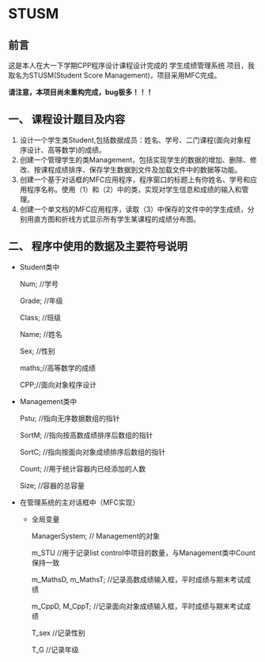 # STUSM

## 前言

这是本人在大一下学期CPP程序设计课程设计完成的 学生成绩管理系统 项目，我取名为STUSM(Student Score Management)，项目采用MFC完成。

**请注意，本项目尚未重构完成，bug极多！！！**

## 一、  课程设计题目及内容

1. 设计一个学生类Student,包括数据成员：姓名、学号、二门课程(面向对象程序设计、高等数学)的成绩。
2. 创建一个管理学生的类Management，包括实现学生的数据的增加、删除、修改、按课程成绩排序、保存学生数据到文件及加载文件中的数据等功能。
3. 创建一个基于对话框的MFC应用程序，程序窗口的标题上有你姓名、学号和应用程序名称。使用（1）和（2）中的类，实现对学生信息和成绩的输入和管理。
4. 创建一个单文档的MFC应用程序，读取（3）中保存的文件中的学生成绩，分别用直方图和折线方式显示所有学生某课程的成绩分布图。

## 二、	程序中使用的数据及主要符号说明

- Student类中

  Num;	//学号

  Grade;	//年级

  Class; //班级

  Name;	//姓名

  Sex;	//性别

  maths;//高等数学的成绩

  CPP;//面向对象程序设计

- Management类中

  Pstu;	//指向无序数据数组的指针

  SortM;	//指向按高数成绩排序后数组的指针

  SortC;	//指向按面向对象成绩排序后数组的指针

  Count;	//用于统计容器内已经添加的人数

  Size;	//容器的总容量

- 在管理系统的主对话框中（MFC实现）

  - 全局变量

    ManagerSystem;	// Management的对象

    m_STU					//用于记录list control中项目的数量，与Management类中Count保持一致

    m_MathsD, m_MathsT;	//记录高数成绩输入框，平时成绩与期末考试成绩

    m_CppD, M_CppT;	//记录面向对象成绩输入框，平时成绩与期末考试成绩

    T_sex				//记录性别

    T_G					//记录年级
